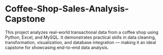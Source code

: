 # Coffee-Shop-Sales-Analysis-Capstone
This project analyzes real-world transactional data from a coffee shop using Python, Excel, and MySQL. It demonstrates practical skills in data cleaning, transformation, visualization, and database integration — making it an ideal capstone for showcasing end-to-end data analysis.
